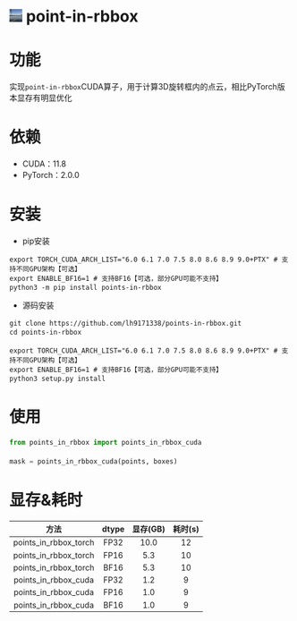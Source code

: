 [<img height="23" src="https://github.com/lh9171338/Outline/blob/master/icon.jpg"/>](https://github.com/lh9171338/Outline) point-in-rbbox
===

# 功能

实现`point-in-rbbox`CUDA算子，用于计算3D旋转框内的点云，相比PyTorch版本显存有明显优化

# 依赖

- CUDA：11.8
- PyTorch：2.0.0

# 安装

- pip安装
```shell
export TORCH_CUDA_ARCH_LIST="6.0 6.1 7.0 7.5 8.0 8.6 8.9 9.0+PTX" # 支持不同GPU架构【可选】
export ENABLE_BF16=1 # 支持BF16【可选，部分GPU可能不支持】
python3 -m pip install points-in-rbbox
```

- 源码安装

```shell
git clone https://github.com/lh9171338/points-in-rbbox.git
cd points-in-rbbox

export TORCH_CUDA_ARCH_LIST="6.0 6.1 7.0 7.5 8.0 8.6 8.9 9.0+PTX" # 支持不同GPU架构【可选】
export ENABLE_BF16=1 # 支持BF16【可选，部分GPU可能不支持】
python3 setup.py install
```

# 使用

```python
from points_in_rbbox import points_in_rbbox_cuda

mask = points_in_rbbox_cuda(points, boxes)
```

# 显存&耗时

| 方法 | dtype | 显存(GB) | 耗时(s) |
| :---: | :---: | :---: | :---: |
| points_in_rbbox_torch | FP32 | 10.0 | 12 |
| points_in_rbbox_torch | FP16 | 5.3 | 10 |
| points_in_rbbox_torch | BF16 | 5.3 | 10 |
| points_in_rbbox_cuda | FP32 | 1.2 | 9 |
| points_in_rbbox_cuda | FP16 | 1.0 | 9 |
| points_in_rbbox_cuda | BF16 | 1.0 | 9 |
